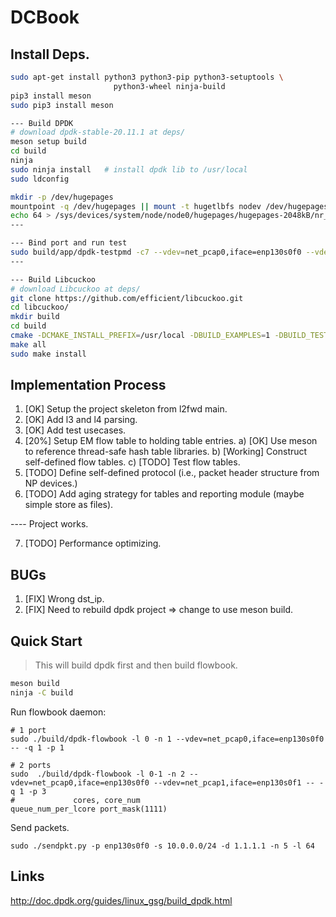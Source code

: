 # DCBook


## Install Deps.

```bash
sudo apt-get install python3 python3-pip python3-setuptools \
                       python3-wheel ninja-build
pip3 install meson
sudo pip3 install meson

--- Build DPDK
# download dpdk-stable-20.11.1 at deps/
meson setup build
cd build
ninja
sudo ninja install   # install dpdk lib to /usr/local
sudo ldconfig        

mkdir -p /dev/hugepages
mountpoint -q /dev/hugepages || mount -t hugetlbfs nodev /dev/hugepages
echo 64 > /sys/devices/system/node/node0/hugepages/hugepages-2048kB/nr_hugepages
---

--- Bind port and run test
sudo build/app/dpdk-testpmd -c7 --vdev=net_pcap0,iface=enp130s0f0 --vdev=net_pcap1,iface=enp130s0f1 -- -i --nb-cores=2 --nb-ports=2 --total-num-mbufs=2048
---

--- Build Libcuckoo
# download Libcuckoo at deps/
git clone https://github.com/efficient/libcuckoo.git
cd libcuckoo/
mkdir build
cd build
cmake -DCMAKE_INSTALL_PREFIX=/usr/local -DBUILD_EXAMPLES=1 -DBUILD_TESTS=1 ..
make all
sudo make install
```

## Implementation Process

1. [OK] Setup the project skeleton from l2fwd main.
2. [OK] Add l3 and l4 parsing.
3. [OK] Add test usecases.
4. [20%] Setup EM flow table to holding table entries.
    a) [OK] Use meson to reference thread-safe hash table libraries.
    b) [Working] Construct self-defined flow tables.
    c) [TODO] Test flow tables.
5. [TODO] Define self-defined protocol (i.e., packet header structure from NP devices.)
6. [TODO] Add aging strategy for tables and reporting module (maybe simple store as files).

---- Project works.

7. [TODO] Performance optimizing.

## BUGs

1. [FIX] Wrong dst_ip.
2. [FIX] Need to rebuild dpdk project => change to use meson build.


## Quick Start

> This will build dpdk first and then build flowbook.

```bash
meson build
ninja -C build    
```

Run flowbook daemon:

```
# 1 port
sudo ./build/dpdk-flowbook -l 0 -n 1 --vdev=net_pcap0,iface=enp130s0f0 -- -q 1 -p 1

# 2 ports
sudo  ./build/dpdk-flowbook -l 0-1 -n 2 --vdev=net_pcap0,iface=enp130s0f0 --vdev=net_pcap1,iface=enp130s0f1 -- -q 1 -p 3 
#             cores, core_num                                          queue_num_per_lcore port_mask(1111)     
```

Send packets.

```
sudo ./sendpkt.py -p enp130s0f0 -s 10.0.0.0/24 -d 1.1.1.1 -n 5 -l 64
```

## Links

http://doc.dpdk.org/guides/linux_gsg/build_dpdk.html
